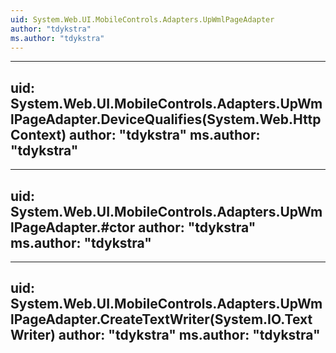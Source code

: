 ```yaml
---
uid: System.Web.UI.MobileControls.Adapters.UpWmlPageAdapter
author: "tdykstra"
ms.author: "tdykstra"
---
```


---
uid: System.Web.UI.MobileControls.Adapters.UpWmlPageAdapter.DeviceQualifies(System.Web.HttpContext)
author: "tdykstra"
ms.author: "tdykstra"
---

---
uid: System.Web.UI.MobileControls.Adapters.UpWmlPageAdapter.#ctor
author: "tdykstra"
ms.author: "tdykstra"
---

---
uid: System.Web.UI.MobileControls.Adapters.UpWmlPageAdapter.CreateTextWriter(System.IO.TextWriter)
author: "tdykstra"
ms.author: "tdykstra"
---
